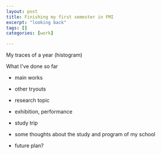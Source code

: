 ```yaml
---
layout: post
title: Finishing my first semester in FMI
excerpt: "looking back"
tags: []
categories: [work]

---
```



My traces of a year (histogram)

What I've done so far
* main works
* other tryouts

* research topic
* exhibition, performance
* study trip

* some thoughts about the study and program of my school
* future plan?
